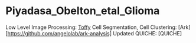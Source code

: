 # Piyadasa_Obelton_etal_Glioma

Low Level Image Processing: [Toffy](https://github.com/angelolab/toffy)
Cell Segmentation, Cell Clustering: [Ark][https://github.com/angelolab/ark-analysis]
Updated QUICHE: [QUICHE]
